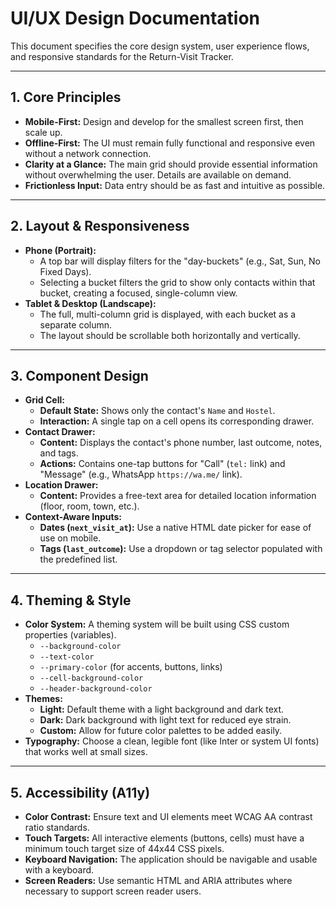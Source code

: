 # UI/UX Design Documentation

This document specifies the core design system, user experience flows, and responsive standards for the Return-Visit Tracker.

---

## 1. Core Principles

- **Mobile-First:** Design and develop for the smallest screen first, then scale up.
- **Offline-First:** The UI must remain fully functional and responsive even without a network connection.
- **Clarity at a Glance:** The main grid should provide essential information without overwhelming the user. Details are available on demand.
- **Frictionless Input:** Data entry should be as fast and intuitive as possible.

---

## 2. Layout & Responsiveness

- **Phone (Portrait):**
    - A top bar will display filters for the "day-buckets" (e.g., Sat, Sun, No Fixed Days).
    - Selecting a bucket filters the grid to show only contacts within that bucket, creating a focused, single-column view.
- **Tablet & Desktop (Landscape):**
    - The full, multi-column grid is displayed, with each bucket as a separate column.
    - The layout should be scrollable both horizontally and vertically.

---

## 3. Component Design

- **Grid Cell:**
    - **Default State:** Shows only the contact's `Name` and `Hostel`.
    - **Interaction:** A single tap on a cell opens its corresponding drawer.
- **Contact Drawer:**
    - **Content:** Displays the contact's phone number, last outcome, notes, and tags.
    - **Actions:** Contains one-tap buttons for "Call" (`tel:` link) and "Message" (e.g., WhatsApp `https://wa.me/` link).
- **Location Drawer:**
    - **Content:** Provides a free-text area for detailed location information (floor, room, town, etc.).
- **Context-Aware Inputs:**
    - **Dates (`next_visit_at`):** Use a native HTML date picker for ease of use on mobile.
    - **Tags (`last_outcome`):** Use a dropdown or tag selector populated with the predefined list.

---

## 4. Theming & Style

- **Color System:** A theming system will be built using CSS custom properties (variables).
    - `--background-color`
    - `--text-color`
    - `--primary-color` (for accents, buttons, links)
    - `--cell-background-color`
    - `--header-background-color`
- **Themes:**
    - **Light:** Default theme with a light background and dark text.
    - **Dark:** Dark background with light text for reduced eye strain.
    - **Custom:** Allow for future color palettes to be added easily.
- **Typography:** Choose a clean, legible font (like Inter or system UI fonts) that works well at small sizes.

---

## 5. Accessibility (A11y)

- **Color Contrast:** Ensure text and UI elements meet WCAG AA contrast ratio standards.
- **Touch Targets:** All interactive elements (buttons, cells) must have a minimum touch target size of 44x44 CSS pixels.
- **Keyboard Navigation:** The application should be navigable and usable with a keyboard.
- **Screen Readers:** Use semantic HTML and ARIA attributes where necessary to support screen reader users. 